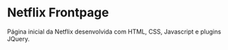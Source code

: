# Netflix Frontpage
Página inicial da Netflix desenvolvida com HTML, CSS, Javascript e plugins JQuery.
